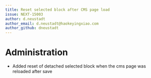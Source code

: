 ```yaml
---
title: Reset selected block after CMS page load
issue: NEXT-15003
author: d.neustadt
author_email: d.neustadt@haokeyingxiao.com 
author_github: dneustadt
---
```

# Administration
* Added reset of detached selected block when the cms page was reloaded after save
